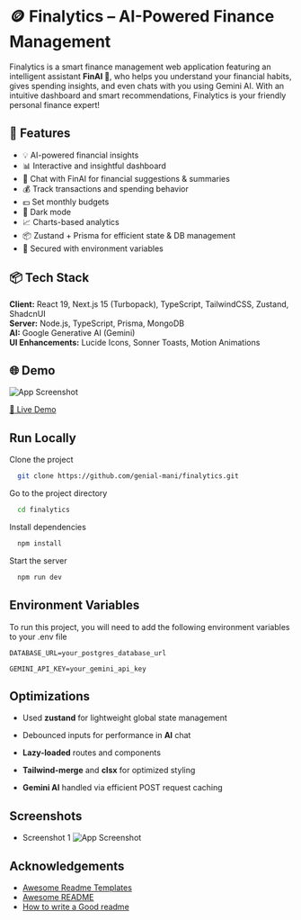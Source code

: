 
# 🪙 Finalytics – AI-Powered Finance Management

Finalytics is a smart finance management web application featuring an intelligent assistant **FinAI 🐼**, who helps you understand your financial habits, gives spending insights, and even chats with you using Gemini AI. With an intuitive dashboard and smart recommendations, Finalytics is your friendly personal finance expert!

## 🔮 Features

- 💡 AI-powered financial insights
- 📊 Interactive and insightful dashboard
- 🐼 Chat with FinAI for financial suggestions & summaries
- 💰 Track transactions and spending behavior
- 💵 Set monthly budgets
- 🌙 Dark mode 
- 📈 Charts-based analytics
- 📦 Zustand + Prisma for efficient state & DB management
- 🔐 Secured with environment variables
## 📦 Tech Stack

**Client:** React 19, Next.js 15 (Turbopack), TypeScript, TailwindCSS, Zustand, ShadcnUI  
**Server:** Node.js, TypeScript, Prisma, MongoDB  
**AI:** Google Generative AI (Gemini)  
**UI Enhancements:** Lucide Icons, Sonner Toasts, Motion Animations  
## 🌐 Demo

![App Screenshot](https://via.placeholder.com/900x500?text=Finalytics+Dashboard+Preview)

[🔗 Live Demo](https://finalytics-dun.vercel.app/)

## Run Locally

Clone the project

```bash
  git clone https://github.com/genial-mani/finalytics.git

```

Go to the project directory

```bash
  cd finalytics
```

Install dependencies

```bash
  npm install
```

Start the server

```bash
  npm run dev
```


## Environment Variables

To run this project, you will need to add the following environment variables to your .env file

`DATABASE_URL=your_postgres_database_url`

`GEMINI_API_KEY=your_gemini_api_key`


## Optimizations

- Used **zustand** for lightweight global state management

- Debounced inputs for performance in **AI** chat

- **Lazy-loaded** routes and components

- **Tailwind-merge** and **clsx** for optimized styling

- **Gemini AI** handled via efficient POST request caching

## Screenshots

- Screenshot 1
![App Screenshot](https://via.placeholder.com/468x300?text=App+Screenshot+Here)


## Acknowledgements

 - [Awesome Readme Templates](https://awesomeopensource.com/project/elangosundar/awesome-README-templates)
 - [Awesome README](https://github.com/matiassingers/awesome-readme)
 - [How to write a Good readme](https://bulldogjob.com/news/449-how-to-write-a-good-readme-for-your-github-project)

